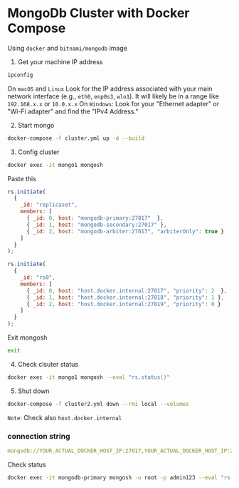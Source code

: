 # MongoDb Cluster with Docker Compose

Using `docker` and `bitnami/mongodb` image

1. Get your machine IP address
```bash
ipconfig
```
On `macOS` and `Linux` Look for the IP address associated with your main network interface (e.g., `eth0`, `enp0s3`, `wlo1`). It will likely be in a range like `192.168.x.x` or `10.0.x.x`
On `Windows`: Look for your "Ethernet adapter" or "Wi-Fi adapter" and find the "IPv4 Address."

2. Start mongo
```bash
docker-compose -f cluster.yml up -d --build
```

3. Config cluster
```bash
docker exec -it mongo1 mongosh
```
Paste this
```javascript
rs.initiate(
  {
    _id: "replicaset",
    members: [
      { _id: 0, host: "mongodb-primary:27017"  },  
      { _id: 1, host: "mongodb-secondary:27017" },
      { _id: 2, host: "mongodb-arbiter:27017", "arbiterOnly": true }
    ]
  }
);
```

```javascript
rs.initiate(
  {
    _id: "rs0",
    members: [
      { _id: 0, host: "host.docker.internal:27017", "priority": 2  },
      { _id: 1, host: "host.docker.internal:27018", "priority": 1 },
      { _id: 2, host: "host.docker.internal:27019", "priority": 0 }
    ]
  }
);
```
Exit mongosh
```bash
exit
```
4. Check clsuter status
```bash
docker exec -it mongo1 mongosh --eval "rs.status()"
```

5. Shut down
```bash
docker-compose -f cluster2.yml down --rmi local --volumes 
```

`Note`: Check also `host.docker.internal`
### connection string
```yaml
mongodb://YOUR_ACTUAL_DOCKER_HOST_IP:27017,YOUR_ACTUAL_DOCKER_HOST_IP:27018,YOUR_ACTUAL_DOCKER_HOST_IP:27019/?replicaSet=rs0
```

Check status

```bash
docker exec -it mongodb-primary mongosh -u root -p admin123 --eval "rs.status()"
```